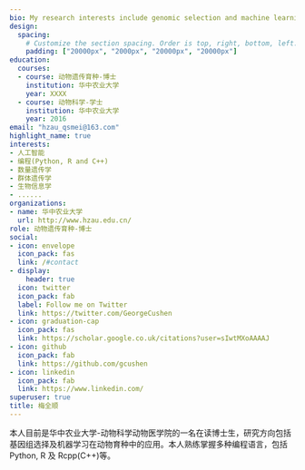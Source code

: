 ```yaml
---
bio: My research interests include genomic selection and machine learning in animal breeding.
design:
  spacing:
    # Customize the section spacing. Order is top, right, bottom, left.
    padding: ["20000px", "2000px", "20000px", "20000px"]
education:
  courses:
  - course: 动物遗传育种-博士
    institution: 华中农业大学
    year: XXXX
  - course: 动物科学-学士
    institution: 华中农业大学
    year: 2016
email: "hzau_qsmei@163.com"
highlight_name: true
interests:
- 人工智能
- 编程(Python, R and C++)
- 数量遗传学
- 群体遗传学
- 生物信息学
- ......
organizations:
- name: 华中农业大学
  url: http://www.hzau.edu.cn/
role: 动物遗传育种-博士
social:
- icon: envelope
  icon_pack: fas
  link: /#contact
- display:
    header: true
  icon: twitter
  icon_pack: fab
  label: Follow me on Twitter
  link: https://twitter.com/GeorgeCushen
- icon: graduation-cap
  icon_pack: fas
  link: https://scholar.google.co.uk/citations?user=sIwtMXoAAAAJ
- icon: github
  icon_pack: fab
  link: https://github.com/gcushen
- icon: linkedin
  icon_pack: fab
  link: https://www.linkedin.com/
superuser: true
title: 梅全顺
---
```


本人目前是华中农业大学-动物科学动物医学院的一名在读博士生，研究方向包括基因组选择及机器学习在动物育种中的应用。本人熟练掌握多种编程语言，包括 Python,  R 及 Rcpp(C++)等。